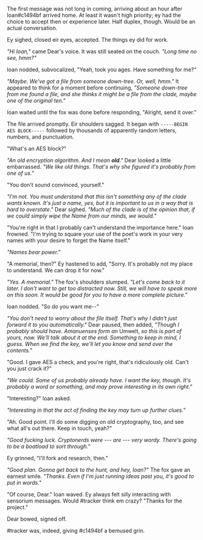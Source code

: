 The first message was not long in coming, arriving about an hour after Ioan\#c1494bf arrived home. At least it wasn't high priority; ey had the choice to accept then or experience later. Half duplex, though. Would be an actual conversation.

Ey sighed, closed eir eyes, accepted. The things ey did for work.

*"Hi Ioan,"* came Dear's voice. It was still seated on the couch. *"Long time no see, hmm?"*

Ioan nodded, subvocalized, "Yeah, took you ages. Have something for me?"

*"Maybe. We've got a file from someone down-tree. Or, well, hmm."* It appeared to think for a moment before continuing, *"Someone down-tree from me found a file, and she thinks it might be a file from the clade, maybe one of the original ten."*

Ioan waited until the fox was done before responding, "Alright, send it over."

The file arrived promptly. Eir shoulders sagged. It began with `-----BEGIN AES BLOCK-----` followed by thousands of apparently random letters, numbers, and punctuation.

"What's an AES block?"

*"An old encryption algorithm. And I mean **old**."* Dear looked a little embarrassed. *"We like old things. That's why she figured it's probably from one of us."*

"You don't sound convinced, yourself."

*"I'm not. You must understand that this isn't something any of the clade wants known. It's just a name, yes, but it is important to us in a way that is hard to overstate."* Dear sighed. *"Much of the clade is of the opinion that, if we could simply wipe the Name from our minds, we would."*

"You're right in that I probably can't understand the importance here." Ioan frowned. "I'm trying to square your use of the poet's work in your very names with your desire to forget the Name itself."

*"Names bear power."*

"A memorial, then?" Ey hastened to add, "Sorry. It's probably not my place to understand. We can drop it for now."

*"Yes. A memorial."* The fox's shoulders slumped. *"Let's come back to it later. I don't want to get too distracted now. Still, we will have to speak more on this soon. It would be good for you to have a more complete picture."*

Ioan nodded. "So do you want me--"

*"You don't need to worry about the file itself. That's why I didn't just forward it to you automatically."* Dear paused, then added, *"Though I probably should have. Amanuenses form an* Umwelt, *so this is part of yours, now. We'll talk about it at the end. Something to keep in mind, I guess. When we find the key, we'll let you know and send over the contents."*

"Good. I gave AES a check, and you're right, that's ridiculously old. Can't you just crack it?"

*"We could. Some of us probably already have. I want the key, though. It's probably a word or something, and may prove interesting in its own right."*

"Interesting?" Ioan asked.

*"Interesting in that the act of finding the key may turn up further clues."*

"Ah. Good point. I'll do some digging on old cryptography, too, and see what all's out there. Keep in touch, yeah?"

*"Good fucking luck. Cryptonerds were --- are --- very wordy. There's going to be a boatload to sort through."*

Ey grinned, "I'll fork and research, then."

*"Good plan. Gonna get back to the hunt, and hey, Ioan?"* The fox gave an earnest smile. *"Thanks. Even if I'm just running ideas past you, it's good to put in words."*

"Of course, Dear." Ioan waved. Ey always felt silly interacting with sensorium messages. Would \#tracker think em crazy? "Thanks for the project."

Dear bowed, signed off.

\#tracker was, indeed, giving \#c1494bf a bemused grin.
